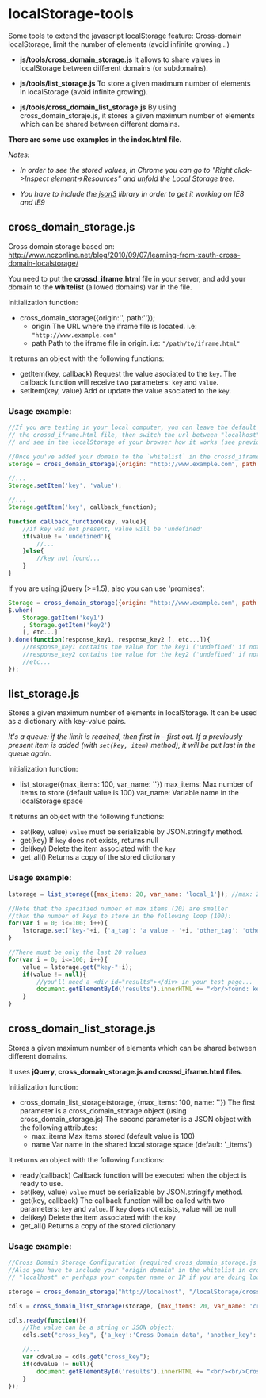 localStorage-tools
==================

Some tools to extend the javascript localStorage feature: Cross-domain localStorage, limit the number of elements (avoid infinite growing...)

* **js/tools/cross_domain_storage.js**
  It allows to share values in localStorage between different domains (or subdomains).

* **js/tools/list_storage.js**
  To store a given maximum number of elements in localStorage (avoid infinite growing).

* **js/tools/cross_domain_list_storage.js**
  By using cross_domain_storaje.js, it stores a given maximum number of elements which can be shared between different domains.

**There are some use examples in the index.html file.**

*Notes:*

* *In order to see the stored values, in Chrome you can go to "Right click->Inspect element->Resources" and unfold the Local Storage tree.*

* *You have to include the [json3](http://bestiejs.github.io/json3/) library in order to get it working on IE8 and IE9*


cross_domain_storage.js
-----------------------

Cross domain storage based on: http://www.nczonline.net/blog/2010/09/07/learning-from-xauth-cross-domain-localstorage/

You need to put the **crossd_iframe.html** file in your server, and add your domain to the **whitelist** (allowed domains) var in the file.

Initialization function:
* cross_domain_storage({origin:'', path:''});
    * origin The URL where the iframe file is located. i.e: `"http://www.example.com"`
    * path Path to the iframe file in origin. i.e: `"/path/to/iframe.html"`

It returns an object with the following functions:
* getItem(key, callback)
  Request the value asociated to the `key`.
  The callback function will receive two parameters: `key` and `value`.
* setItem(key, value)
  Add or update the value asociated to the `key`.

### Usage example:

```javascript
//If you are testing in your local computer, you can leave the default values in
// the crossd_iframe.html file, then switch the url between "localhost" and "127.0.0.1",
// and see in the localStorage of your browser how it works (see previous Notes).

//Once you've added your domain to the `whitelist` in the crossd_iframe.html:
Storage = cross_domain_storage({origin: "http://www.example.com", path: "/path/to/iframe.html"});

//...
Storage.setItem('key', 'value');

//...
Storage.getItem('key', callback_function);

function callback_function(key, value){
    //if key was not present, value will be 'undefined'
	if(value != 'undefined'){
        //...
    }else{
        //key not found...
    }
}
```

If you are using jQuery (>=1.5), also you can use 'promises':

```javascript
Storage = cross_domain_storage({origin: "http://www.example.com", path: "/path/to/iframe.html"});
$.when(
    Storage.getItem('key1')
    , Storage.getItem('key2')
    [, etc...]
).done(function(response_key1, response_key2 [, etc...]){
    //response_key1 contains the value for the key1 ('undefined' if not found)
    //response_key2 contains the value for the key2 ('undefined' if not found)
    //etc...
});
```

list_storage.js
-----------

Stores a given maximum number of elements in localStorage.
It can be used as a dictionary with key-value pairs.

*It's a queue: if the limit is reached, then first in - first out.*
*If a previously present item is added (with `set(key, item)` method), it will be put last in the queue again.*

Initialization function:
* list_storage({max_items: 100, var_name: ''})
  max_items: Max number of items to store (default value is 100)
  var_name: Variable name in the localStorage space

It returns an object with the following functions:
  * set(key, value)
    `value` must be serializable by JSON.stringify method.
  * get(key)
    If `key` does not exists, returns null
  * del(key)
    Delete the item associated with the `key`
  * get_all()
    Returns a copy of the stored dictionary

### Usage example:

```javascript
lstorage = list_storage({max_items: 20, var_name: 'local_1'}); //max: 20 items

//Note that the specified number of max items (20) are smaller
//than the number of keys to store in the following loop (100):
for(var i = 0; i<=100; i++){
    lstorage.set("key-"+i, {'a_tag': 'a value - '+i, 'other_tag': 'other value - '+i});
}

//There must be only the last 20 values
for(var i = 0; i<=100; i++){
    value = lstorage.get("key-"+i);
    if(value != null){
        //you'll need a <div id="results"></div> in your test page...
        document.getElementById('results').innerHTML += "<br/>found: key-"+i+", value: "+JSON.stringify(value);
    }
}
```

cross_domain_list_storage.js
------------------------

Stores a given maximum number of elements which can be shared between different domains.

It uses **jQuery, cross_domain_storage.js and crossd_iframe.html files**.

Initialization function:
* cross_domain_list_storage(storage, {max_items: 100, name: ''})
  The first parameter is a cross_domain_storage object (using cross_domain_storage.js)
  The second parameter is a JSON object with the following attributes:
  * max_items Max items stored (default value is 100)
  * name Var name in the shared local storage space (default: '_items')

It returns an object with the following functions:
  * ready(callback)
    Callback function will be executed when the object is ready to use.
  * set(key, value)
    `value` must be serializable by JSON.stringify method.
  * get(key, callback)
    The callback function will be called with two parameters: `key` and `value`.
    If `key` does not exists, value will be null
  * del(key)
    Delete the item associated with the `key`
  * get_all()
    Returns a copy of the stored dictionary

### Usage example:

```javascript
//Cross Domain Storage Configuration (required cross_domain_storage.js and crossd_iframe.html files).
//Also you have to include your "origin domain" in the whitelist in crossd_iframe.html (in this case would be
// "localhost" or perhaps your computer name or IP if you are doing local testing...):

storage = cross_domain_storage("http://localhost", "/localStorage/crossd_iframe.html");

cdls = cross_domain_list_storage(storage, {max_items: 20, var_name: 'crossD_storage'});

cdls.ready(function(){
    //The value can be a string or JSON object:
    cdls.set("cross_key", {'a_key':'Cross Domain data', 'another_key':'another Cross Domain data...'});

    //...
    var cdvalue = cdls.get("cross_key");
    if(cdvalue != null){
        document.getElementById('results').innerHTML += "<br/><br/>Cross Domain list value: " + JSON.stringify(cdvalue) + "<br/><br/>";
    }
});
```
